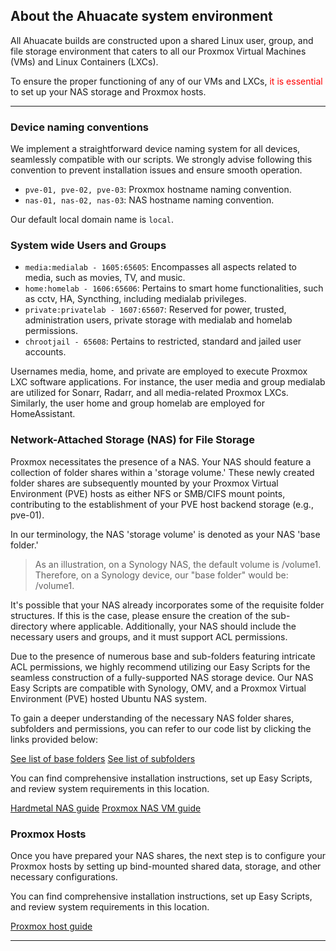 <h2>About the Ahuacate system environment</h2>

All Ahuacate builds are constructed upon a shared Linux user, group, and file storage environment that caters to all our Proxmox Virtual Machines (VMs) and Linux Containers (LXCs).

To ensure the proper functioning of any of our VMs and LXCs, <span style="color:red">it is essential</span> to set up your NAS storage and Proxmox hosts.

<hr>

<h3>Device naming conventions</h3>

We implement a straightforward device naming system for all devices, seamlessly compatible with our scripts. We strongly advise following this convention to prevent installation issues and ensure smooth operation.

* `pve-01, pve-02, pve-03`: Proxmox hostname naming convention.
* `nas-01, nas-02, nas-03`: NAS hostname naming convention.

Our default local domain name is `local`.

<h3>System wide Users and Groups</h3>

* `media:medialab - 1605:65605`: Encompasses all aspects related to media, such as movies, TV, and music.
* `home:homelab - 1606:65606`: Pertains to smart home functionalities, such as cctv, HA, Syncthing, including medialab privileges.
* `private:privatelab - 1607:65607`: Reserved for power, trusted, administration users, private storage with medialab and homelab permissions.
* `chrootjail - 65608`: Pertains to restricted, standard and jailed user accounts.

Usernames media, home, and private are employed to execute Proxmox LXC software applications. For instance, the user media and group medialab are utilized for Sonarr, Radarr, and all media-related Proxmox LXCs. Similarly, the user home and group homelab are employed for HomeAssistant.

<h3>Network-Attached Storage (NAS) for File Storage</h3>

Proxmox necessitates the presence of a NAS. Your NAS should feature a collection of folder shares within a 'storage volume.' These newly created folder shares are subsequently mounted by your Proxmox Virtual Environment (PVE) hosts as either NFS or SMB/CIFS mount points, contributing to the establishment of your PVE host backend storage (e.g., pve-01).

In our terminology, the NAS 'storage volume' is denoted as your NAS 'base folder.'

> As an illustration, on a Synology NAS, the default volume is /volume1. Therefore, on a Synology device, our "base folder" would be: /volume1.

It's possible that your NAS already incorporates some of the requisite folder structures. If this is the case, please ensure the creation of the sub-directory where applicable. Additionally, your NAS should include the necessary users and groups, and it must support ACL permissions.

Due to the presence of numerous base and sub-folders featuring intricate ACL permissions, we highly recommend utilizing our Easy Scripts for the seamless construction of a fully-supported NAS storage device. Our NAS Easy Scripts are compatible with Synology, OMV, and a Proxmox Virtual Environment (PVE) hosted Ubuntu NAS system.

To gain a deeper understanding of the necessary NAS folder shares, subfolders and permissions, you can refer to our code list by clicking the links provided below:

<a href="https://github.com/ahuacate/common/tree/main/nas/src/nas_basefolderlist" target="_blank">See list of base folders</a>
<a href="https://github.com/ahuacate/common/tree/main/nas/src/nas_basefolderlist" target="_blank">See list of subfolders</a>

You can find comprehensive installation instructions, set up Easy Scripts, and review system requirements in this location.

<a href="https://github.com/ahuacate/nas-hardmetal" target="_blank">Hardmetal NAS guide</a>
<a href="https://github.com/ahuacate/pve-nas" target="_blank">Proxmox NAS VM guide</a>

<h3>Proxmox Hosts</h3>

Once you have prepared your NAS shares, the next step is to configure your Proxmox hosts by setting up bind-mounted shared data, storage, and other necessary configurations.

You can find comprehensive installation instructions, set up Easy Scripts, and review system requirements in this location.

<a href="https://github.com/ahuacate/pve-host" target="_blank">Proxmox host guide</a>

<hr>